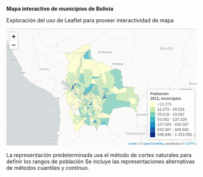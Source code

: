 **Mapa interactivo de municipios de Bolivia** 

Exploración del uso de Leaflet para proveer interactividad de mapa

![](salida/mapa_munc_pob12_cortesnaturales_ley.png)

La representación predeterminada usa el método de cortes naturales para definir los rangos de población
Se incluye las representaciones alternativas de métodos cuantiles y continuo.

